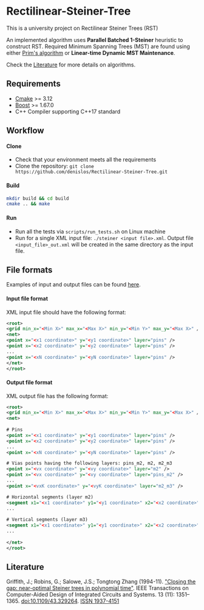 # Rectilinear-Steiner-Tree

This is a university project on Rectilinear Steiner Trees (RST) 

An implemented algorithm uses **Parallel Batched 1-Steiner** heuristic to construct RST. Required Minimum Spanning Trees (MST) are found using either [Prim's algorithm](https://en.wikipedia.org/wiki/Prim%27s_algorithm) or **Linear-time Dynamic MST Maintenance**.

Check the [Literature](#literature) for more details on algorithms.

## Requirements
*   [Cmake](https://cmake.org/) >= 3.12
*   [Boost](https://www.boost.org/) >= 1.67.0
*   C++ Compiler supporting C++17 standard

## Workflow
#### Clone
*   Check that your environment meets all the requirements
*   Clone the repository: `git clone https://github.com/denislos/Rectilinear-Steiner-Tree.git`

#### Build

```bash
mkdir build && cd build
cmake .. && make
```

#### Run
*   Run all the tests via `scripts/run_tests.sh` on Linux machine
*   Run for a single XML input file: `./steiner <input file>.xml`. Output file `<input_file>_out.xml` will be created in the same directory as the input file.

## File formats
Examples of input and output files can be found [here](examples/).

#### Input file format
XML input file should have the following format:

```XML
<root>
<grid min_x="<Min X>" max_x="<Max X>" min_y="<Min Y>" max_y="<Max X>" />
<net>
<point x="<x1 coordinate>" y="<y1 coordinate>" layer="pins" />
<point x="<x2 coordinate>" y="<y2 coordinate>" layer="pins" />
...
<point x="<xN coordinate>" y="<yN coordinate>" layer="pins" />
</net>
</root>
```

#### Output file format
XML output file has the following format:

```XML
<root>
<grid min_x="<Min X>" max_x="<Max X>" min_y="<Min Y>" max_y="<Max X>" />
<net>
  
# Pins
<point x="<x1 coordinate>" y="<y1 coordinate>" layer="pins" />
<point x="<x2 coordinate>" y="<y2 coordinate>" layer="pins" />
...
<point x="<xN coordinate>" y="<yN coordinate>" layer="pins" />

# Vias points having the following layers: pins_m2, m2, m2_m3
<point x="<vx coordinate>" y="<vy coordinate>" layer="m2" />
<point x="<vx coordinate>" y="<vy coordinate>" layer="pins_m2" />
...
<point x="<vxK coordinate>" y="<vyK coordinate>" layer="m2_m3" />

# Horizontal segments (layer m2)
<segment x1="<x1 coordinate>" y1="<y1 coordinate>" x2="<x2 coordinate>" y2="<y2 coordinate>" layer="m2" />
...
  
# Vertical segments (layer m3)
<segment x1="<x1 coordinate>" y1="<y1 coordinate>" x2="<x2 coordinate>" y2="<y2 coordinate>" layer="m3" />
...
  
</net>
</root>
```

## Literature
Griffith, J.; Robins, G.; Salowe, J.S.; Tongtong Zhang (1994-11). ["Closing the gap: near-optimal Steiner trees in polynomial time"](https://ieeexplore.ieee.org/document/329264). IEEE Transactions on Computer-Aided Design of Integrated Circuits and Systems. 13 (11): 1351–1365. [doi:10.1109/43.329264](https://ieeexplore.ieee.org/document/329264). [ISSN 1937-4151](https://www.worldcat.org/title/ieee-transactions-on-computer-aided-design-of-integrated-circuits-and-systems/oclc/1076422777)
